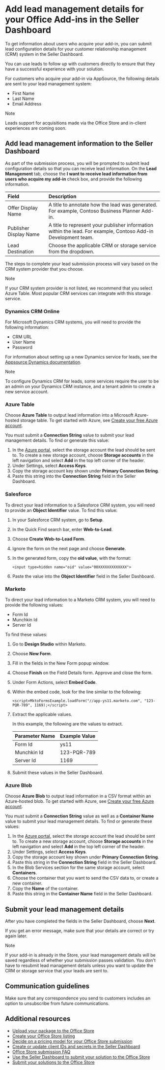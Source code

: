 # Add lead management details for your Office Add-ins in the Seller Dashboard

To get information about users who acquire your add-in, you can submit lead configuration details for your customer relationship management (CRM) system in the Seller Dashboard. 

You can use leads to follow up with customers directly to ensure that they have a successful experience with your solution. 

For customers who acquire your add-in via AppSource, the following details are sent to your lead management system:

- First Name
- Last Name
- Email Address

> [!NOTE]
> Leads support for acquisitions made via the Office Store and in-client experiences are coming soon.

## Add lead management information to the Seller Dashboard

As part of the submission process, you will be prompted to submit lead configuration details so that you can receive lead information. On the **Lead Management** tab, choose the **I want to receive lead information from users who acquire my add-in** check box, and provide the following information.


|**Field**|**Description**|
|:-----|:-----|
|Offer Display Name|A title to annotate how the lead was generated. For example, Contoso Business Planner Add-in.|
|Publisher Display Name|A title to represent your publisher information within the lead. For example, Contoso Add-in Development team.|
|Lead Destination|Choose the applicable CRM or storage service from the dropdown.|

The steps to complete your lead submission process will vary based on the CRM system provider that you choose.  

> [!NOTE]
> If your CRM system provider is not listed, we recommend that you select Azure Table. Most popular CRM services can integrate with this storage service.

### Dynamics CRM Online

For Microsoft Dynamics CRM systems, you will need to provide the following information:

- CRM URL
- User Name
- Password 

For information about setting up a new Dynamics service for leads, see the [Appsource Dynamics documentation](https://aka.ms/leadsettingfordynamicscrm).

> [!NOTE]
> To configure Dynamics CRM for leads, some services require the user to be an admin on your Dynamics CRM instance, and a tenant admin to create a new service account.  

### Azure Table

Choose **Azure Table** to output lead information into a Microsoft Azure-hosted storage table. To get started with Azure, see [Create your free Azure account](https://azure.microsoft.com/en-us/free/).

You must submit a **Connection String** value to submit your lead management details. To find or generate this value:

 1. In the [Azure portal](https://ms.portal.azure.com/), select the storage account the lead should be sent to. To create a new storage account, choose **Storage accounts** in the left navigation and select **Add** in the top left corner of the header.
 3. Under Settings, select **Access Keys**.
 4. Copy the storage account key shown under **Primary Connection String**.
 5. Paste this string into the **Connection String** field in the Seller Dashboard.

### Salesforce

To direct your lead information to a Salesforce CRM system, you will need to provide an **Object Identifier** value. To find this value:

 1. In your Salesforce CRM system, go to **Setup**.
 2. In the Quick Find search bar, enter **Web-to-Lead**.
 3. Choose **Create Web-to-Lead Form**. 
 4. Ignore the form on the next page and choose **Generate**.
 5. In the generated form, copy the **oid value**, with the format:

		<input type=hidden name="oid" value="00XXXXXXXXXXXXX">

 6. Paste the value into the **Object Identifier** field in the Seller Dashboard.

### Marketo

To direct your lead information to a Marketo CRM system, you will need to provide the following values:

- Form Id
- Munchkin Id
- Server Id 

To find these values:

1.	Go to **Design Studio** within Marketo.
2.	Choose **New Form**.
3.	Fill in the fields in the New Form popup window.
4.	Choose **Finish** on the Field Details form. Approve and close the form.
5.	Under Form Actions, select **Embed Code**.
6.	Within the embed code, look for the line similar to the following:

	    <script>MktoFormsExample.loadForm("//app-ys11.marketo.com", "123-PQR-789", 1169);</script>

7. Extract the applicable values. 

    In this example, the following are the values to extract.

    |**Parameter Name**|**Example Value**|
    |:-----|:-----|
    |Form Id|ys11|
    |Munchkin Id|123-PQR-789|
    |Server Id|1169|

8. Submit these values in the Seller Dashboard. 

### Azure Blob

Choose **Azure Blob** to output lead information in a CSV format within an Azure-hosted blob. To get started with Azure, see [Create your free Azure account](https://azure.microsoft.com/en-us/free/).

You must submit a **Connection String** value as well as a **Container Name** value to submit your lead management details. To find or generate these values:

1. In the [Azure portal](https://ms.portal.azure.com/), select the storage account the lead should be sent to. To create a new storage account, choose **Storage accounts** in the left navigation and select **Add** in the top left corner of the header.
2. Under Settings, select **Access Keys**.
3. Copy the storage account key shown under **Primary Connection String**.
4. Paste this string in the **Connection String** field in the Seller Dashboard.
5. In the Blob Services section for the same storage account, select **Containers**.
6. Choose the container that you want to send the CSV data to, or create a new container.
7. Copy the **Name** of the container.
8. Paste this string in the **Container Name** field in the Seller Dashboard.

## Submit your lead management details

After you have completed the fields in the Seller Dashboard, choose **Next**. 

If you get an error message, make sure that your details are correct or try again later. 

> [!NOTE]
> If your add-in is already in the Store, your lead management details will be saved regardless of whether your submission passes validation. You don't have to resubmit lead management details unless you want to update the CRM or storage service that your leads are sent to.


## Communication guidelines

Make sure that any correspondence you send to customers includes an option to unsubscribe from future communications. 

## Additional resources

- [Upload your package to the Office Store](upload-package.md)
- [Create your Office Store listing](office-store-listing.md)
- [Decide on a pricing model for your Office Store submission](decide-on-a-pricing-model.md)
- [Create or update client IDs and secrets in the Seller Dashboard](create-or-update-client-ids-and-secrets.md)
- [Office Store submission FAQ](office-store-submission-faq.md)
- [Use the Seller Dashboard to submit your solution to the Office Store](use-the-seller-dashboard-to-submit-to-the-office-store.md)
- [Submit your solutions to the Office Store](submit-to-the-office-store.md)